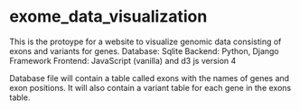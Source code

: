 # exome_data_visualization

This is the protoype for a website to visualize genomic data consisting of exons and variants for genes.
Database: Sqlite
Backend: Python, Django Framework
Frontend: JavaScript (vanilla) and d3 js version 4

Database file will contain a table called exons with the names of genes and exon positions. 
It will also contain a variant table for each gene in the exons table. 

